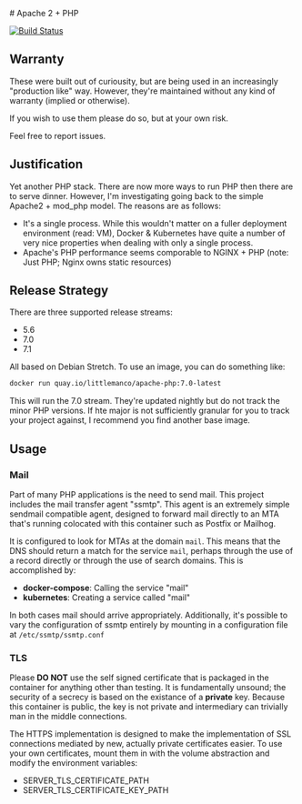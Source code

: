 # Apache 2 + PHP

[![Build Status](https://quay.io/repository/littlemanco/apache-php/status "Build Status")](https://quay.io/repository/littlemanco/apache-php/)

## Warranty

These were built out of curiousity, but are being used in an increasingly "production like" way. However, they're
maintained without any kind of warranty (implied or otherwise).

If you wish to use them please do so, but at your own risk.

Feel free to report issues.

## Justification

Yet another PHP stack. There are now more ways to run PHP then there are to serve dinner. However, I'm investigating
going back to the simple Apache2 + mod_php model. The reasons are as follows:

- It's a single process. While this wouldn't matter on a fuller deployment environment (read: VM), Docker & Kubernetes
  have quite a number of very nice properties when dealing with only a single process.
- Apache's PHP performance seems comporable to NGINX + PHP (note: Just PHP; Nginx owns static resources)

## Release Strategy

There are three supported release streams:

- 5.6
- 7.0
- 7.1

All based on Debian Stretch. To use an image, you can do something like:

```bash
docker run quay.io/littlemanco/apache-php:7.0-latest
```

This will run the 7.0 stream. They're updated nightly but do not track the minor PHP versions. If hte major is not
sufficiently granular for you to track your project against, I recommend you find another base image.

## Usage

### Mail

Part of many PHP applications is the need to send mail. This project includes the mail transfer agent "ssmtp". This
agent is an extremely simple sendmail compatible agent, designed to forward mail directly to an MTA that's running
colocated with this container such as Postfix or Mailhog.

It is configured to look for MTAs at the domain `mail`. This means that the DNS should return a match for the service
`mail`, perhaps through the use of a record directly or through the use of search domains. This is accomplished by:

- **docker-compose**: Calling the service "mail"
- **kubernetes**: Creating a service called "mail"

In both cases mail should arrive appropriately. Additionally, it's possible to vary the configuration of ssmtp entirely
by mounting in a configuration file at `/etc/ssmtp/ssmtp.conf`

### TLS

Please **DO NOT** use the self signed certificate that is packaged in the container for anything other than testing. It
is fundamentally unsound; the security of a secrecy is based on the existance of a **private** key. Because this 
container is public, the key is not private and intermediary can trivially man in the middle connections.

The HTTPS implementation is designed to make the implementation of SSL connections mediated by new, actually private
certificates easier. To use your own certificates, mount them in with the volume abstraction and modify the environment
variables:

- SERVER_TLS_CERTIFICATE_PATH
- SERVER_TLS_CERTIFICATE_KEY_PATH

